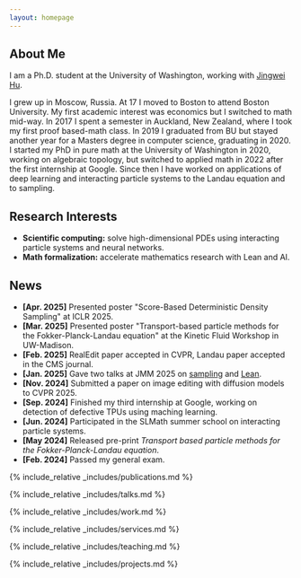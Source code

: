 ```yaml
---
layout: homepage
---
```


## About Me

I am a Ph.D. student at the University of Washington, working with [Jingwei Hu](https://jingweihu-math.github.io/webpage/).

I grew up in Moscow, Russia. At 17 I moved to Boston to attend Boston University. My first academic interest was economics but I switched to math mid-way. In 2017 I spent a semester in Auckland, New Zealand, where I took my first proof based-math class. In 2019 I graduated from BU but stayed another year for a Masters degree in computer science, graduating in 2020. I started my PhD in pure math at the University of Washington in 2020, working on algebraic topology, but switched to applied math in 2022 after the first internship at Google. Since then I have worked on applications of deep learning and interacting particle systems to the Landau equation and to sampling.

## Research Interests

- **Scientific computing:** solve high-dimensional PDEs using interacting particle systems and neural networks.
- **Math formalization:** accelerate mathematics research with Lean and AI.

## News

- **[Apr. 2025]** Presented poster "Score-Based Deterministic Density Sampling" at ICLR 2025.
- **[Mar. 2025]** Presented poster "Transport-based particle methods for the Fokker-Planck-Landau equation" at the Kinetic Fluid Workshop in UW-Madison.
- **[Feb. 2025]** RealEdit paper accepted in CVPR, Landau paper accepted in the CMS journal.
- **[Jan. 2025]** Gave two talks at JMM 2025 on [sampling](https://meetings.ams.org/math/jmm2025/meetingapp.cgi/Paper/40036) and [Lean](https://meetings.ams.org/math/jmm2025/meetingapp.cgi/Paper/44733).
- **[Nov. 2024]** Submitted a paper on image editing with diffusion models to CVPR 2025.
- **[Sep. 2024]** Finished my third internship at Google, working on detection of defective TPUs using maching learning.
- **[Jun. 2024]** Participated in the SLMath summer school on interacting particle systems.
- **[May 2024]** Released pre-print *Transport based particle methods for the Fokker-Planck-Landau equation*.
- **[Feb. 2024]** Passed my general exam.

{% include_relative _includes/publications.md %}

{% include_relative _includes/talks.md %}

{% include_relative _includes/work.md %}

{% include_relative _includes/services.md %}

{% include_relative _includes/teaching.md %}

{% include_relative _includes/projects.md %}
